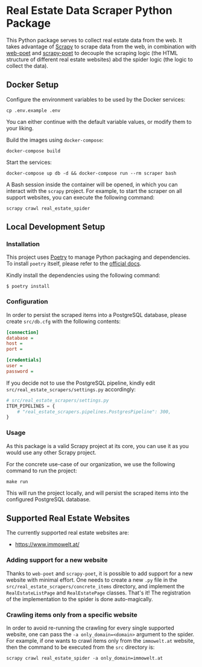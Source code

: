 # Real Estate Data Scraper Python Package

This Python package serves to collect real estate data from the web. It takes advantage of [Scrapy](https://scrapy.org/)
to scrape data from the web, in combination with [web-poet](https://web-poet.readthedocs.io/en/stable/)
and [scrapy-poet](https://scrapy-poet.readthedocs.io/en/stable/) to decouple the scraping logic (the HTML structure of
different real estate websites) abd the spider logic (the logic to collect the data).

## Docker Setup

Configure the environment variables to be used by the Docker services:

```shell
cp .env.example .env
```

You can either continue with the default variable values, or modify them to your liking.

Build the images using `docker-compose`:

```shell
docker-compose build
```

Start the services:

```shell
docker-compose up db -d && docker-compose run --rm scraper bash
```

A Bash session inside the container will be opened, in which you can interact with the `scrapy` project. For example, to
start the scraper on all support websites, you can execute the following command:

```shell
scrapy crawl real_estate_spider
```

## Local Development Setup

### Installation

This project uses [Poetry](https://python-poetry.org/) to manage Python packaging and dependencies. To install `poetry`
itself, please refer to the [official docs](https://python-poetry.org/docs/#installation).

Kindly install the dependencies using the following command:

```shell
$ poetry install
```

### Configuration

In order to persist the scraped items into a PostgreSQL database, please create `src/db.cfg` with the following
contents:

```ini
[connection]
database =
host =
port =

[credentials]
user =
password =
```

If you decide not to use the PostgreSQL pipeline, kindly edit `src/real_estate_scrapers/settings.py` accordingly:

```python
# src/real_estate_scrapers/settings.py
ITEM_PIPELINES = {
    # "real_estate_scrapers.pipelines.PostgresPipeline": 300,
}
```

### Usage

As this package is a valid Scrapy project at its core, you can use it as you would use any other Scrapy project.

For the concrete use-case of our organization, we use the following command to run the project:

```shell
make run
```

This will run the project locally, and will persist the scraped items into the configured PostgreSQL database.

## Supported Real Estate Websites

The currently supported real estate websites are:

- https://www.immowelt.at/

### Adding support for a new website

Thanks to `web-poet` and `scrapy-poet`, it is possible to add support for a new website with minimal effort. One needs
to create a new `.py` file in the `src/real_estate_scrapers/concrete_items` directory, and implement
the `RealEstateListPage` and `RealEstatePage` classes. That's it! The registration of the implementation to the spider
is done auto-magically.

### Crawling items only from a specific website

In order to avoid re-running the crawling for every single supported website, one can pass the `-a only_domain=<domain>`
argument to the spider. For example, if one wants to crawl items only from the `immowelt.at` website, then the command
to be executed from the `src` directory is:

```shell
scrapy crawl real_estate_spider -a only_domain=immowelt.at
```
